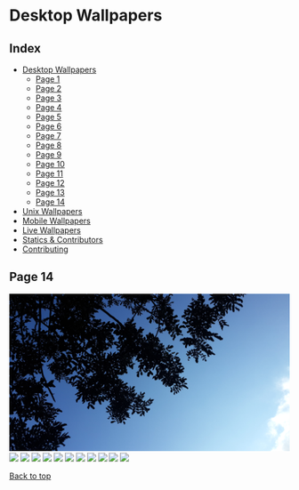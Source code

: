 # Desktop Wallpapers

## Index

- [Desktop Wallpapers](https://github.com/D3Ext/aesthetic-wallpapers/blob/main/pages/Desktop.md#desktop-wallpapers)
  - [Page 1](https://github.com/D3Ext/aesthetic-wallpapers/blob/main/pages/Page1.md)
  - [Page 2](https://github.com/D3Ext/aesthetic-wallpapers/blob/main/pages/Page2.md)
  - [Page 3](https://github.com/D3Ext/aesthetic-wallpapers/blob/main/pages/Page3.md)
  - [Page 4](https://github.com/D3Ext/aesthetic-wallpapers/blob/main/pages/Page4.md)
  - [Page 5](https://github.com/D3Ext/aesthetic-wallpapers/blob/main/pages/Page5.md)
  - [Page 6](https://github.com/D3Ext/aesthetic-wallpapers/blob/main/pages/Page6.md)
  - [Page 7](https://github.com/D3Ext/aesthetic-wallpapers/blob/main/pages/Page7.md)
  - [Page 8](https://github.com/D3Ext/aesthetic-wallpapers/blob/main/pages/Page8.md)
  - [Page 9](https://github.com/D3Ext/aesthetic-wallpapers/blob/main/pages/Page9.md)
  - [Page 10](https://github.com/D3Ext/aesthetic-wallpapers/blob/main/pages/Page10.md)
  - [Page 11](https://github.com/D3Ext/aesthetic-wallpapers/blob/main/pages/Page11.md)
  - [Page 12](https://github.com/D3Ext/aesthetic-wallpapers/blob/main/pages/Page12.md)
  - [Page 13](https://github.com/D3Ext/aesthetic-wallpapers/blob/main/pages/Page13.md)
  - [Page 14](https://github.com/D3Ext/aesthetic-wallpapers/blob/main/pages/Page14.md)
- [Unix Wallpapers](https://github.com/D3Ext/aesthetic-wallpapers/blob/main/pages/Unix.md)
- [Mobile Wallpapers](https://github.com/D3Ext/aesthetic-wallpapers/blob/main/pages/Mobile.md#mobile-wallpapers)
- [Live Wallpapers](https://github.com/D3Ext/aesthetic-wallpapers/blob/main/pages/Live.md#live-wallpapers)
- [Statics & Contributors](https://github.com/D3Ext/aesthetic-wallpapers#statistics--contributors)
- [Contributing](https://github.com/D3Ext/aesthetic-wallpapers#contributing)

## Page 14

<img src="https://raw.githubusercontent.com/elbachir-one/aesthetic-wallpapers/main/images/3_sky_cloud_sun.jpg">

<img src="https://raw.githubusercontent.com/D3Ext/aesthetic-wallpapers/main/images/LoFi_wall.png">

<img src="https://raw.githubusercontent.com/D3Ext/aesthetic-wallpapers/main/images/Night_mountain.jpg">

<img src="https://raw.githubusercontent.com/D3Ext/aesthetic-wallpapers/main/images/Space_ship.jpg">

<img src="https://raw.githubusercontent.com/D3Ext/aesthetic-wallpapers/main/images/Sparks_fly.jpg">

<img src="https://raw.githubusercontent.com/D3Ext/aesthetic-wallpapers/main/images/anime_girl_summer.jpg">

<img src="https://raw.githubusercontent.com/D3Ext/aesthetic-wallpapers/main/images/anime_house.png">

<img src="https://raw.githubusercontent.com/D3Ext/aesthetic-wallpapers/main/images/anime_landscape.png">

<img src="https://raw.githubusercontent.com/D3Ext/aesthetic-wallpapers/main/images/anime_neutron_start.png">

<img src="https://raw.githubusercontent.com/D3Ext/aesthetic-wallpapers/main/images/bridge.jpg">

<img src="https://raw.githubusercontent.com/D3Ext/aesthetic-wallpapers/main/images/camel_drivers.png">

<img src="https://raw.githubusercontent.com/D3Ext/aesthetic-wallpapers/main/images/city_blue.png">

[Back to top](#Index)
